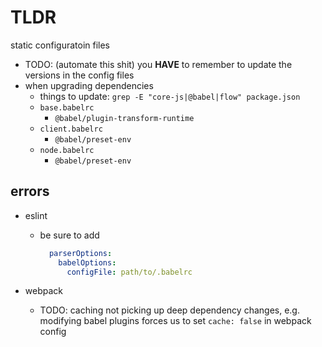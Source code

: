 # TLDR

static configuratoin files

- TODO: (automate this shit) you **HAVE** to remember to update the versions in the config files
- when upgrading dependencies
  - things to update: `grep -E "core-js|@babel|flow" package.json`
  - `base.babelrc`
    - `@babel/plugin-transform-runtime`
  - `client.babelrc`
    - `@babel/preset-env`
  - `node.babelrc`
    - `@babel/preset-env`

## errors

- eslint
  - be sure to add

      ```yml
        parserOptions:
          babelOptions:
            configFile: path/to/.babelrc
      ```

- webpack
  - TODO: caching not picking up deep dependency changes, e.g. modifying babel plugins forces us to set `cache: false` in webpack config
